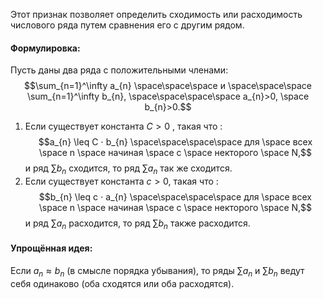 Этот признак позволяет определить сходимость или расходимость числового ряда путем сравнения его с другим рядом.

#### Формулировка:

Пусть даны два ряда с положительными членами:
$$\sum_{n=1}^\infty a_{n} \space\space\space и \space\space\space \sum_{n=1}^\infty b_{n}, \space\space\space\space a_{n}>0, \space b_{n}>0.$$
1. Если существует константа $C > 0$ , такая что $:$
	$$a_{n} \leq C ⋅ b_{n} \space\space\space\space для \space всех \space n \space начиная \space с \space некторого \space N,$$
	и ряд $\sum b_{n}$ сходится, то ряд $\sum a_{n}$ так же сходится.
2. Если существует константа $c > 0$, такая что $:$
	$$b_{n} \leq c ⋅ a_{n} \space\space\space\space для \space всех \space n \space начиная \space с \space некторого \space N,$$
	и ряд $\sum a_{n}$ расходится, то ряд $\sum b_{n}$ также расходится.

#### Упрощённая идея:

Если $a_{n} \approx b_{n}$ (в смысле порядка убывания), то ряды $\sum a_{n}$ и $\sum b_{n}$ ведут себя одинаково (оба сходятся или оба расходятся).